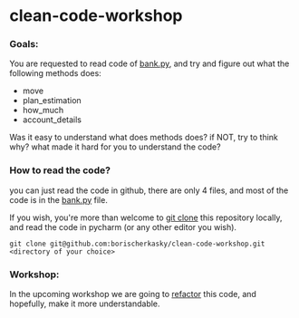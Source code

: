 # clean-code-workshop
### Goals:
You are requested to read code of [bank.py](services/bank.py), and try and figure out what the following methods does:
* move
* plan_estimation
* how_much
* account_details

Was it easy to understand what does methods does? if NOT, try to think why? what made it hard for you to understand the code?

### How to read the code?
you can just read the code in github, there are only 4 files, and most of the code is in the [bank.py](services/bank.py) file.

If you wish, you're more than welcome to [git clone](https://www.atlassian.com/git/tutorials/setting-up-a-repository/git-clone) this repository locally, and read the code in pycharm (or any other editor you wish).

`git clone git@github.com:borischerkasky/clean-code-workshop.git <directory of your choice>`

### Workshop:
In the upcoming workshop we are going to [refactor](https://en.wikipedia.org/wiki/Code_refactoring) this code, and hopefully, make it more understandable.   
